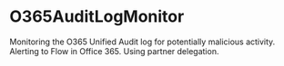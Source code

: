 # O365AuditLogMonitor
Monitoring the O365 Unified Audit log for potentially malicious activity. Alerting to Flow in Office 365. Using partner delegation.
